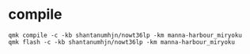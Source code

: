 # compile
    qmk compile -c -kb shantanumhjn/nowt36lp -km manna-harbour_miryoku
    qmk flash -c -kb shantanumhjn/nowt36lp -km manna-harbour_miryoku
    